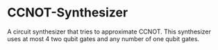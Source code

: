 # CCNOT-Synthesizer
A circuit synthesizer that tries to approximate CCNOT. This synthesizer uses at most 4 two qubit gates and any number of one qubit gates.